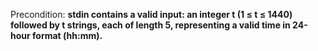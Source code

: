 Precondition: **stdin contains a valid input: an integer t (1 ≤ t ≤ 1440) followed by t strings, each of length 5, representing a valid time in 24-hour format (hh:mm).**
